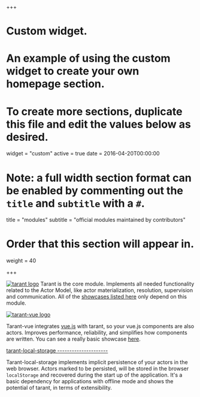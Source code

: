 +++
# Custom widget.
# An example of using the custom widget to create your own homepage section.
# To create more sections, duplicate this file and edit the values below as desired.
widget = "custom"
active = true
date = 2016-04-20T00:00:00

# Note: a full width section format can be enabled by commenting out the `title` and `subtitle` with a `#`.
title = "modules"
subtitle = "official modules maintained by contributors"

# Order that this section will appear in.
weight = 40

+++

<a href="https://github.com/tarantx/tarant">![tarant logo](/img/logo_name.png)</a>
Tarant is the core module. Implements all needed functionality related to the Actor Model, like actor materialization,
resolution, supervision and communication. All of the [showcases listed here](/showcases/) only depend on this module.

<a href="https://github.com/tarantx/tarant-vue">![tarant-vue logo](/img/logo_vue.png)</a>

Tarant-vue integrates [vue.js](https://vuejs.org/) with tarant, so your vue.js components are also actors. Improves
performance, reliability, and simplifies how components are written. You can see a really basic showcase
[here](https://github.com/tarantx/Typescript-Examples/tree/master/vue-js-integration).

<a href="https://github.com/tarantx/tarant-local-storage">
tarant-local-storage
---------------------
</a>

Tarant-local-storage implements implicit persistence of your actors in the web browser. Actors marked to be persisted,
will be stored in the browser `localStorage` and recovered during the start up of the application. It's a basic dependency
for applications with offline mode and shows the potential of tarant, in terms of extensibility. 